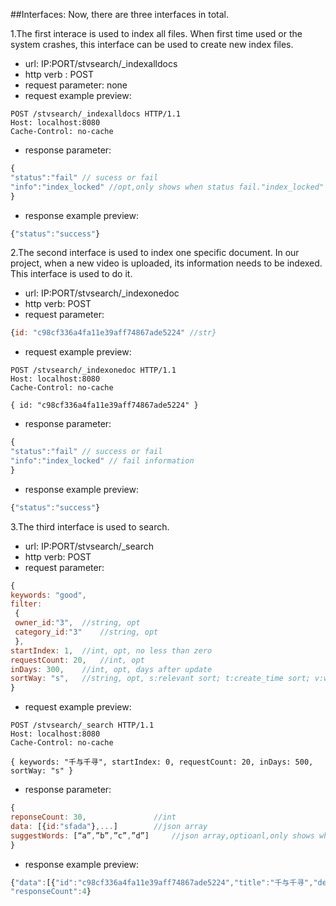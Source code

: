 ##Interfaces: Now, there are three interfaces in total.

1.The first interace is used to index all files. When first time used or the system crashes, this interface can be used to create new index files.
  - url: 	IP:PORT/stvsearch/_indexalldocs
  - http verb :	POST
  - request parameter: 	none
  - request example preview:
```http
POST /stvsearch/_indexalldocs HTTP/1.1
Host: localhost:8080
Cache-Control: no-cache
```
  - response parameter: 
```js
{
"status":"fail" // sucess or fail
"info":"index_locked" //opt,only shows when status fail."index_locked" means there is another index writer writing the index.
}
```
  - response example preview:
```js
{"status":"success"}
```

2.The second interface is used to index one specific document. In our project, when a new video is uploaded, its information needs to be indexed. This interface is used to do it.
  - url: IP:PORT/stvsearch/_indexonedoc
  - http verb: POST
  - request parameter: 
```js
{id: "c98cf336a4fa11e39aff74867ade5224" //str}
```
  - request example preview:
```http
POST /stvsearch/_indexonedoc HTTP/1.1
Host: localhost:8080
Cache-Control: no-cache

{ id: "c98cf336a4fa11e39aff74867ade5224" }
```
  - response parameter: 
```js
{
"status":"fail" // success or fail
"info":"index_locked" // fail information
}
```
  - response example preview:
```js
{"status":"success"}
```

3.The third interface is used to search.
  - url:	IP:PORT/stvsearch/_search
  - http verb: 	POST
  - request parameter:
```js
{
keywords: "good",
filter:
 {
 owner_id:"3",	//string, opt
 category_id:"3"	//string, opt
 },
startIndex: 1, 	//int, opt, no less than zero
requestCount: 20,	//int, opt
inDays: 300, 	//int, opt, days after update
sortWay: "s", 	//string, opt, s:relevant sort; t:create_time sort; v:watch_count sort;
}
```
  - request example preview:
```http
POST /stvsearch/_search HTTP/1.1
Host: localhost:8080
Cache-Control: no-cache

{ keywords: "千与千寻", startIndex: 0, requestCount: 20, inDays: 500, sortWay: "s" }
```
  - response parameter:
```js
{
reponseCount: 30,				//int
data: [{id:"sfada"},...]		//json array
suggestWords: [“a”,”b”,”c”,”d”] 	//json array,optioanl,only shows when responseCount < 3
}
```
  - response example preview:
```js
{"data":[{"id":"c98cf336a4fa11e39aff74867ade5224","title":"千与千寻","description":"a good movie"},{"id":"366f0bacb62f11e38b1e74867ade5224","title":"千与千寻4","description":"enjoy this movie"},{"id":"c64eb82cb62e11e39b8974867ade5224","title":"千与千寻2","description":"enjoy this movie"},{"id":"f0cf62a4b62e11e38b1e74867ade5224","title":"千与千寻3","description":"enjoy this movie"}],
"responseCount":4}
```